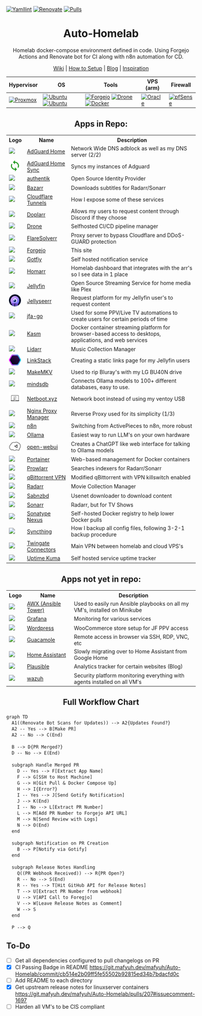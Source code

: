 [![Yamllint](https://git.mafyuh.dev/mafyuh/Auto-Homelab/badges/workflows/yamllint.yml/badge.svg)](https://git.mafyuh.dev/mafyuh/Auto-Homelab/actions)
[![Renovate](https://git.mafyuh.dev/renovatebot/renovate-config/badges/workflows/renovate.yml/badge.svg)](https://git.mafyuh.dev/renovatebot/renovate-config/actions)
[![Pulls](https://git.mafyuh.dev/mafyuh/Auto-Homelab/badges/pulls.svg)](https://git.mafyuh.dev/mafyuh/Auto-Homelab/pulls)
<div align="center">

# Auto-Homelab

Homelab docker-compose environment defined in code. Using Forgejo Actions and Renovate bot for CI along with n8n automation for CD.

</div>
<p align="center">
  <a href="https://git.mafyuh.dev/mafyuh/Auto-Homelab/wiki/?action=_pages">Wiki</a> | 
  <a href="https://loganmarchione.com/2022/10/how-to-run-renovate-on-a-self-hosted-gitea-and-drone-instance/">How to Setup</a> |
  <a href="https://mafyuh.com">Blog</a> |
  <a href="https://www.youtube.com/watch?v=5CkCr9U_Q1Y">Inspiration</a>
</p>

<div align="center">

| Hypervisor | OS | Tools | VPS (arm) | Firewall |
|---|---|---|---|---|
| [![Proxmox](https://img.shields.io/badge/-Proxmox-%23c9d1d9?logo=Proxmox)](https://www.proxmox.com) | [![Ubuntu](https://img.shields.io/badge/Ubuntu_22.04-%23c9d1d9?&logo=ubuntu&logoColor=red)](https://releases.ubuntu.com/jammy/) [![Ubuntu](https://img.shields.io/badge/Ubuntu_24-%23c9d1d9?&logo=ubuntu&logoColor=red)](https://releases.ubuntu.com/noble/) | [![Forgejo](https://img.shields.io/badge/-Forgejo-%23c9d1d9?logo=forgejo&logoColor=orange)](https://forgejo.org/) [![Drone](https://img.shields.io/badge/-Drone-%23c9d1d9?logo=drone&logoColor=black)](https://www.drone.io/) [![Docker](https://img.shields.io/badge/-Docker-%23c9d1d9?logo=docker)](https://www.docker.com/) | [![Oracle](https://img.shields.io/badge/-Oracle_Cloud-%23c9d1d9?logo=oracle&logoColor=red)](https://www.oracle.com/cloud/) | [![pfSense](https://img.shields.io/badge/-pfSense-%23c9d1d9?logo=pfsense&logoColor=blue)](https://www.pfsense.org/) | 

</div>

<div align="center">

## Apps in Repo:
<table>
    <tr>
        <th>Logo</th>
        <th>Name</th>
        <th>Description</th>
    </tr>
    <tr>
        <td><img vertical-align=baseline width="32" src="https://raw.githubusercontent.com/Mafyuh/homelab-svg-assets/main/assets/adguardhome.svg"></td>
        <td><a href="https://adguard.com/en/adguard-home/overview.html">AdGuard Home</a></td>
        <td>Network Wide DNS adblock as well as my DNS server (2/2)</td>
    </tr>
    <tr>
        <td><img vertical-align=baseline width="32" src="https://raw.githubusercontent.com/linuxserver/docker-templates/master/linuxserver.io/img/adguardhomesync-icon.png"></td>
        <td><a href="https://docs.linuxserver.io/images/docker-adguardhome-sync/">AdGuard Home Sync</a></td>
        <td>Syncs my instances of Adguard</td>
    </tr>
    <tr>
        <td><img vertical-align=baseline width="32" src="https://raw.githubusercontent.com/Mafyuh/homelab-svg-assets/main/assets/authentik.svg"></td>
        <td><a href="https://goauthentik.io/">authentik</a></td>
        <td>Open Source Identity Provider </td>
    </tr>
    <tr>
        <td><img vertical-align=baseline width="32" src="https://raw.githubusercontent.com/Mafyuh/homelab-svg-assets/main/assets/bazarr.svg"></td>
        <td><a href="https://www.bazarr.media/">Bazarr</a></td>
        <td>Downloads subtitles for Radarr/Sonarr</td>
    </tr>
    <tr>
        <td><img vertical-align=baseline width="32" src="https://raw.githubusercontent.com/Mafyuh/homelab-svg-assets/main/assets/cloudflare.svg"></td>
        <td><a href="https://www.cloudflare.com/products/tunnel/">Cloudflare Tunnels</a></td>
        <td>How I expose some of these services</td>
    </tr>
    <tr>
        <td><img vertical-align=baseline width="32" src="https://raw.githubusercontent.com/kiranshila/Doplarr/main/logos/logo.svg"></td>
        <td><a href="https://github.com/kiranshila/Doplarr">Doplarr</a></td>
        <td>Allows my users to request content through Discord if they choose</td>
    </tr>
    <tr>
        <td><img vertical-align=baseline width="32" src="https://raw.githubusercontent.com/Mafyuh/homelab-svg-assets/main/assets/droneci.svg"></td>
        <td><a href="https://www.drone.io/">Drone</a></td>
        <td>Selfhosted CI/CD pipeline manager</td>
    </tr>
    <tr>
        <td><img vertical-align=baseline width="32" src="https://raw.githubusercontent.com/FlareSolverr/FlareSolverr/master/resources/flaresolverr_logo.svg"></td>
        <td><a href="https://github.com/FlareSolverr/FlareSolverr">FlareSolverr</a></td>
        <td>Proxy server to bypass Cloudflare and DDoS-GUARD protection</td>
    </tr>
    <tr>
        <td><img vertical-align=baseline width="32" src="https://raw.githubusercontent.com/Mafyuh/homelab-svg-assets/main/assets/forgejo.svg"></td>
        <td><a href="https://forgejo.org/">Forgejo</a></td>
        <td>This site</td>
    </tr>
    <tr>
        <td><img vertical-align=baseline width="32" src="https://raw.githubusercontent.com/Mafyuh/homelab-svg-assets/main/assets/gotify.svg"></td>
        <td><a href="https://gotify.net/">Gotfiy</a></td>
        <td>Self hosted notification service</td>
    </tr>
    <tr>
        <td><img vertical-align=baseline width="32" src="https://raw.githubusercontent.com/Mafyuh/homelab-svg-assets/main/assets/homarr.svg"></td>
        <td><a href="https://homarr.dev/docs/getting-started/installation/">Homarr</a></td>
        <td>Homelab dashboard that integrates with the arr's so I see data in 1 place</td>
    </tr>
    <tr>
        <td><img vertical-align=baseline width="32" src="https://raw.githubusercontent.com/Mafyuh/homelab-svg-assets/main/assets/jellyfin.svg"></td>
        <td><a href="https://github.com/jellyfin/jellyfin">Jellyfin</a></td>
        <td>Open Source Streaming Service for home media like Plex</td>
    </tr>
    <tr>
        <td><img vertical-align=baseline width="32" src="https://raw.githubusercontent.com/Mafyuh/homelab-svg-assets/main/assets/jellyseerr.svg"></td>
        <td><a href="https://github.com/Fallenbagel/jellyseerr">Jellyseerr</a></td>
        <td>Request platform for my Jellyfin user's to request content</a></td>
    </tr>
    <tr>
        <td><img vertical-align=baseline width="32" src="https://raw.githubusercontent.com/Mafyuh/homelab-svg-assets/main/assets/docker.svg"></td>
        <td><a href="https://github.com/hrfee/jfa-go">jfa-go</a></td>
        <td>Used for some PPV/Live TV automations to create users for certain periods of time</td>
    </tr>
    <tr>
        <td><img vertical-align=baseline width="32" src="https://raw.githubusercontent.com/Mafyuh/homelab-svg-assets/main/assets/kasm.svg"></td>
        <td><a href="https://docs.linuxserver.io/images/docker-kasm/">Kasm</a></td>
        <td>Docker container streaming platform for browser-based access to desktops, applications, and web services</a></td>
    </tr>
    <tr>
        <td><img vertical-align=baseline width="32" src="https://raw.githubusercontent.com/Mafyuh/homelab-svg-assets/main/assets/lidarr.svg"></td>
        <td><a href="https://wiki.servarr.com/en/lidarr">Lidarr</a></td>
        <td>Music Collection Manager</td>
    </tr>
    <tr>
        <td><img vertical-align=baseline width="32" src="https://raw.githubusercontent.com/LinkStackOrg/branding/main/logo/svg/logo_animated.svg"></td>
        <td><a href="https://github.com/LinkStackOrg/linkstack-docker">LinkStack</a></td>
        <td>Creating a static links page for my Jellyfin users</td>
    </tr>
    <tr>
        <td><img vertical-align=baseline width="32" src="https://res.cloudinary.com/canonical/image/fetch/f_auto,q_auto,fl_sanitize,w_60,h_60/https://dashboard.snapcraft.io/site_media/appmedia/2020/03/makemkv.png"></td>
        <td><a href="https://github.com/jlesage/docker-makemkv">MakeMKV</a></td>
        <td>Used to rip Bluray's with my LG BU40N drive </td>
    </tr>
    <tr>
        <td><img vertical-align=baseline width="32" src="https://avatars.githubusercontent.com/u/31035808?s=200&v=4"></td>
        <td><a href="https://docs.mindsdb.com/what-is-mindsdb">mindsdb</a></td>
        <td>Connects Ollama models to 100+ different databases, easy to use.</td>
    </tr>
    <tr>
        <td><img vertical-align=baseline width="32" src="https://raw.githubusercontent.com/Mafyuh/homelab-svg-assets/main/assets/nbxyz-logo.svg"></td>
        <td><a href="https://netboot.xyz/">Netboot.xyz</a></td>
        <td>Network boot instead of using my ventoy USB</td>
    </tr>
    <tr>
        <td><img vertical-align=baseline width="32" src="https://raw.githubusercontent.com/Mafyuh/homelab-svg-assets/main/assets/nginxproxymanager.svg"></td>
        <td><a href="https://nginxproxymanager.com/">Nginx Proxy Manager</a></td>
        <td>Reverse Proxy used for its simplicity (1/3)</td>
    </tr>
    <tr>
        <td><img vertical-align=baseline width="32" src="https://raw.githubusercontent.com/Mafyuh/homelab-svg-assets/main/assets/n8n.svg"></td>
        <td><a href="https://n8n.io">n8n</a></td>
        <td>Switching from ActivePieces to n8n, more robust</td>
    </tr>
    <tr>
        <td><img vertical-align=baseline width="32" src="https://ollama.com/public/ollama.png"></td>
        <td><a href="https://ollama.com/">Ollama</a></td>
        <td>Easiest way to run LLM's on your own hardware</td>
    </tr>
    <tr>
        <td><img vertical-align=baseline width="32" src="https://github.com/open-webui/open-webui/blob/main/static/favicon.png?raw=true"></td>
        <td><a href="https://github.com/open-webui/open-webui">open-webui</a></td>
        <td>Creates a ChatGPT like web interface for talking to Ollama models</td>
    </tr>
    <tr>
        <td><img vertical-align=baseline width="32" src="https://raw.githubusercontent.com/Mafyuh/homelab-svg-assets/main/assets/portainer.svg"></td>
        <td><a href="https://github.com/portainer/portainer">Portainer</a></td>
        <td>Web-based management for Docker containers</td>
    </tr>
    <tr>
        <td><img vertical-align=baseline width="32" src="https://raw.githubusercontent.com/Mafyuh/homelab-svg-assets/main/assets/prowlarr.svg"></td>
        <td><a href="https://prowlarr.com/">Prowlarr</a></td>
        <td>Searches indexers for Radarr/Sonarr</td>
    </tr>
    <tr>
        <td><img vertical-align=baseline width="32" src="https://raw.githubusercontent.com/Mafyuh/homelab-svg-assets/main/assets/qbittorrent.svg"></td>
        <td><a href="https://github.com/binhex/arch-qbittorrentvpn">qBittorrent VPN</a></td>
        <td>Modified qBittorrent with VPN killswitch enabled</td>
    </tr>
    <tr>
        <td><img vertical-align=baseline width="32" src="https://raw.githubusercontent.com/Mafyuh/homelab-svg-assets/main/assets/radarr.svg"></td>
        <td><a href="https://radarr.video/">Radarr</a></td>
        <td>Movie Collection Manager</td>
    </tr>
    <tr>
        <td><img vertical-align=baseline width="32" src="https://raw.githubusercontent.com/Mafyuh/homelab-svg-assets/main/assets/sabnzbd.svg"></td>
        <td><a href="https://sabnzbd.org/">Sabnzbd</a></td>
        <td>Usenet downloader to download content</td>
    </tr>
    <tr>
        <td><img vertical-align=baseline width="32" src="https://raw.githubusercontent.com/Mafyuh/homelab-svg-assets/main/assets/sonarr.svg"></td>
        <td><a href="https://wiki.servarr.com/sonarr">Sonarr</a></td>
        <td>Radarr, but for TV Shows</td>
    </tr>
    <tr>
        <td><img vertical-align=baseline width="32" src="https://www.gravatar.com/avatar/614e0f6491dbb293e540190b02b3024e?s=120&r=g&d=404"></td>
        <td><a href="https://hub.docker.com/r/sonatype/nexus3/">Sonatype Nexus</a></td>
        <td>Self-hosted Docker registry to help lower Docker pulls</td>
    </tr>
    <tr>
        <td><img vertical-align=baseline width="32" src="https://raw.githubusercontent.com/Mafyuh/homelab-svg-assets/main/assets/syncthing.svg"></td>
        <td><a href="https://syncthing.net/">Syncthing</a></td>
        <td>How I backup all config files, following 3-2-1 backup procedure</td>
    </tr>
    <tr>
        <td><img vertical-align=baseline width="32" src="https://play-lh.googleusercontent.com/GBhNhKgjfy6i6Ucc0hyB-79WmcV7LvKSfGSy8iStFdZSaLioKQp5rPWjqsh2YFRRZsE1"></td>
        <td><a href="https://twingate.com">Twingate Connectors</a></td>
        <td>Main VPN between homelab and cloud VPS's</td>
    </tr>
    <tr>
        <td><img vertical-align=baseline width="32" src="https://raw.githubusercontent.com/Mafyuh/homelab-svg-assets/main/assets/uptimekuma.svg"></td>
        <td><a href="https://github.com/louislam/uptime-kuma">Uptime Kuma</a></td>
        <td>Self hosted service uptime tracker</td>
    </tr>
</table>

</div>

<div align="center">

## Apps not yet in repo:
<table>
    <tr>
        <th>Logo</th>
        <th>Name</th>
        <th>Description</th>
    </tr>
    <tr>
        <td><img vertical-align=baseline width="32" src="https://raw.githubusercontent.com/Mafyuh/homelab-svg-assets/main/assets/ansible-black.svg"></td>
        <td><a href="https://github.com/ansible/awx">AWX (Ansible Tower)</a></td>
        <td>Used to easily run Ansible playbooks on all my VM's, installed on Minikube</td>
    </tr>
    <tr>
        <td><img vertical-align=baseline width="32" src="https://raw.githubusercontent.com/Mafyuh/homelab-svg-assets/main/assets/grafana.svg"></td>
        <td><a href="https://hub.docker.com/r/grafana/grafana-oss">Grafana</a></td>
        <td>Monitoring for various services</td>
    </tr>
    <tr>
        <td><img vertical-align=baseline width="32" src="https://raw.githubusercontent.com/Mafyuh/homelab-svg-assets/main/assets/wordpress.svg"></td>
        <td><a href="https://wordpress.org/">Wordpress</a></td>
        <td>WooCommerce store setup for JF PPV access</td>
    </tr>
    <tr>
        <td><img vertical-align=baseline width="32" src="https://upload.wikimedia.org/wikipedia/commons/3/31/Apache_Guacamole_logo.png"></td>
        <td><a href="https://guacamole.apache.org/">Guacamole</a></td>
        <td>Remote access in browser via SSH, RDP, VNC, etc</td>
    </tr>
    <tr>
        <td><img vertical-align=baseline width="32" src="https://raw.githubusercontent.com/Mafyuh/homelab-svg-assets/main/assets/homeassistant.svg"></td>
        <td><a href="https://www.home-assistant.io/">Home Assistant</a></td>
        <td>Slowly migrating over to Home Assistant from Google Home</td>
    </tr>
    <tr>
        <td><img vertical-align=baseline width="32" src="https://raw.githubusercontent.com/Mafyuh/homelab-svg-assets/main/assets/plausible.svg"></td>
        <td><a href="https://plausible.io/">Plausible</a></td>
        <td>Analytics tracker for certain websites (Blog)</td>
    </tr>
    <tr>
        <td><img vertical-align=baseline width="32" src="https://raw.githubusercontent.com/Mafyuh/homelab-svg-assets/main/assets/wazuh.svg"></td>
        <td><a href="https://wazuh.com/">wazuh</a></td>
        <td>Security platform monitoring everything with agents installed on all VM's</td>
    </tr>
</table>

</div>

<div align="center">

## Full Workflow Chart

</div>

```mermaid
graph TD
  A1((Renovate Bot Scans for Updates)) --> A2{Updates Found?}
  A2 -- Yes --> B[Make PR]
  A2 -- No --> C(End)

  B --> D{PR Merged?}
  D -- No --> E(End)
  
  subgraph Handle Merged PR
    D -- Yes --> F[Extract App Name]
    F --> G[SSH to Host Machine]
    G --> H[Git Pull & Docker Compose Up]
    H --> I{Error?}
    I -- Yes --> J[Send Gotify Notification]
    J --> K(End)
    I -- No --> L[Extract PR Number]
    L --> M[Add PR Number to Forgejo API URL]
    M --> N[Send Review with Logs]
    N --> O(End)
  end
  
  subgraph Notification on PR Creation
    B --> P[Notify via Gotify]
  end
  
  subgraph Release Notes Handling
    Q((PR Webhook Received)) --> R{PR Open?}
    R -- No --> S(End)
    R -- Yes --> T[Hit GitHub API for Release Notes]
    T --> U[Extract PR Number from webhook]
    U --> V[API Call to Foregjo]
    V --> W[Leave Release Notes as Comment]
    W --> S
  end
  
  P --> Q

```

## To-Do

- [ ] Get all dependencies configured to pull changelogs on PR
- [x] CI Passing Badge in README https://git.mafyuh.dev/mafyuh/Auto-Homelab/commit/cb514e2b09ff5fe55502b92815ed34b7bdacfd0c
- [ ] Add README to each directory
- [x] Get upstream release notes for linuxserver containers https://git.mafyuh.dev/mafyuh/Auto-Homelab/pulls/207#issuecomment-1697
- [ ] Harden all VM's to be CIS compliant